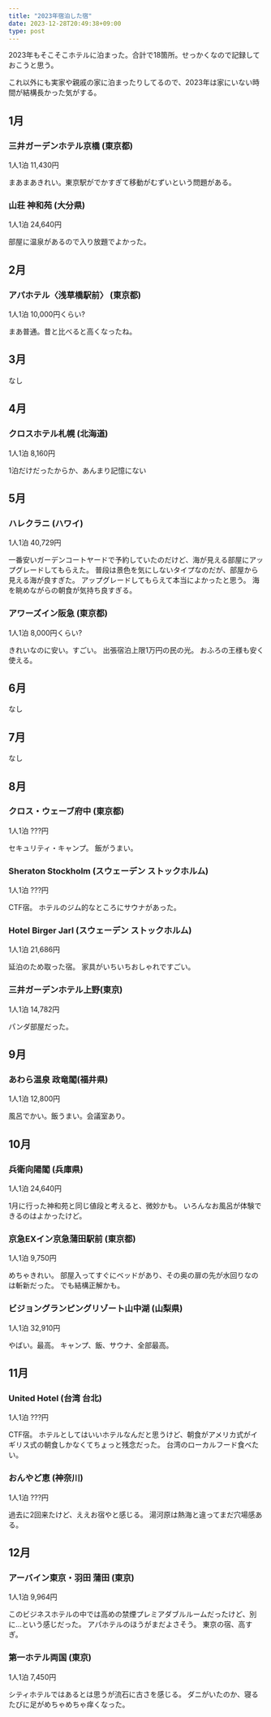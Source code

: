 ```yaml
---
title: "2023年宿泊した宿"
date: 2023-12-28T20:49:38+09:00
type: post
---
```


2023年もそこそこホテルに泊まった。合計で18箇所。せっかくなので記録しておこうと思う。

これ以外にも実家や親戚の家に泊まったりしてるので、2023年は家にいない時間が結構長かった気がする。

## 1月

### 三井ガーデンホテル京橋 (東京都)

1人1泊 11,430円

まあまあきれい。東京駅がでかすぎて移動がむずいという問題がある。

### 山荘 神和苑 (大分県)

1人1泊 24,640円

部屋に温泉があるので入り放題でよかった。

## 2月

### アパホテル〈浅草橋駅前〉 (東京都)

1人1泊 10,000円くらい?

まあ普通。昔と比べると高くなったね。

## 3月

なし

## 4月

### クロスホテル札幌 (北海道)

1人1泊 8,160円

1泊だけだったからか、あんまり記憶にない

## 5月

### ハレクラニ (ハワイ)

1人1泊 40,729円

一番安いガーデンコートヤードで予約していたのだけど、海が見える部屋にアップグレードしてもらえた。
普段は景色を気にしないタイプなのだが、部屋から見える海が良すぎた。
アップグレードしてもらえて本当によかったと思う。
海を眺めながらの朝食が気持ち良すぎる。

### アワーズイン阪急 (東京都)

1人1泊 8,000円くらい?

きれいなのに安い。すごい。
出張宿泊上限1万円の民の光。
おふろの王様も安く使える。

## 6月

なし

## 7月

なし

## 8月

### クロス・ウェーブ府中 (東京都)

1人1泊 ???円

セキュリティ・キャンプ。
飯がうまい。

### Sheraton Stockholm (スウェーデン ストックホルム)

1人1泊 ???円

CTF宿。
ホテルのジム的なところにサウナがあった。

### Hotel Birger Jarl (スウェーデン ストックホルム)

1人1泊 21,686円

延泊のため取った宿。
家具がいちいちおしゃれですごい。

### 三井ガーデンホテル上野(東京)

1人1泊 14,782円

パンダ部屋だった。

## 9月

### あわら温泉 政竜閣(福井県)

1人1泊 12,800円

風呂でかい。飯うまい。会議室あり。

## 10月

### 兵衛向陽閣 (兵庫県)

1人1泊 24,640円

1月に行った神和苑と同じ値段と考えると、微妙かも。
いろんなお風呂が体験できるのはよかったけど。

### 京急EXイン京急蒲田駅前 (東京都)

1人1泊 9,750円

めちゃきれい。
部屋入ってすぐにベッドがあり、その奥の扉の先が水回りなのは斬新だった。
でも結構正解かも。

### ビジョングランピングリゾート山中湖 (山梨県)

1人1泊 32,910円

やばい。最高。
キャンプ、飯、サウナ、全部最高。

## 11月

### United Hotel (台湾 台北)

1人1泊 ???円

CTF宿。
ホテルとしてはいいホテルなんだと思うけど、朝食がアメリカ式がイギリス式の朝食しかなくてちょっと残念だった。
台湾のローカルフード食べたい。

### おんやど恵 (神奈川)

1人1泊 ???円

過去に2回来たけど、ええお宿やと感じる。
湯河原は熱海と違ってまだ穴場感ある。

## 12月

### アーバイン東京・羽田 蒲田 (東京)

1人1泊 9,964円

このビジネスホテルの中では高めの禁煙プレミアダブルルームだったけど、別に...という感じだった。
アパホテルのほうがまだよさそう。
東京の宿、高すぎ。

### 第一ホテル両国 (東京)

1人1泊 7,450円

シティホテルではあるとは思うが流石に古さを感じる。
ダニがいたのか、寝るたびに足がめちゃめちゃ痒くなった。
